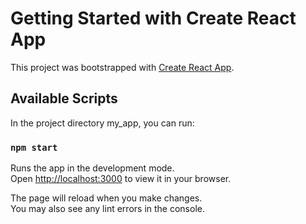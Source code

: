 # Getting Started with Create React App

This project was bootstrapped with [Create React App](https://github.com/facebook/create-react-app).

## Available Scripts

In the project directory my_app, you can run:

### `npm start`

Runs the app in the development mode.\
Open [http://localhost:3000](http://localhost:3000) to view it in your browser.

The page will reload when you make changes.\
You may also see any lint errors in the console.

